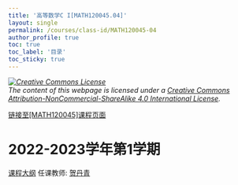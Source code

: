 ```yaml
---
title: '高等数学C I[MATH120045.04]'
layout: single
permalink: /courses/class-id/MATH120045-04
author_profile: true
toc: true
toc_label: '目录'
toc_sticky: true
---
```



<div class='notice--warning'>
	<p><i><a rel='license' href='http://creativecommons.org/licenses/by-nc-sa/4.0/'><img alt='Creative Commons License' style='border-width:0' src='https://i.creativecommons.org/l/by-nc-sa/4.0/88x31.png' /></a><br /> The content of this webpage is licensed under a <a rel='license' href='http://creativecommons.org/licenses/by-nc-sa/4.0/'>Creative Commons Attribution-NonCommercial-ShareAlike 4.0 International License</a>.</i></p>
</div>

<a href='https://fdu-math.github.io/courses/MATH120045'>链接至[MATH120045]课程页面</a>

# 2022-2023学年第1学期
<a href='https://fdu-math.github.io/courses/syllabus/MATH120045.04-2022-2023-1 (Encrypted).pdf'>课程大纲</a>
任课教师: <a href='https://fdu-math.github.io/teachers/贺丹青'>贺丹青</a>
